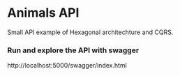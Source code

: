 # Animals API

Small API example of Hexagonal architechture and CQRS.

### Run and explore the API with swagger

http://localhost:5000/swagger/index.html